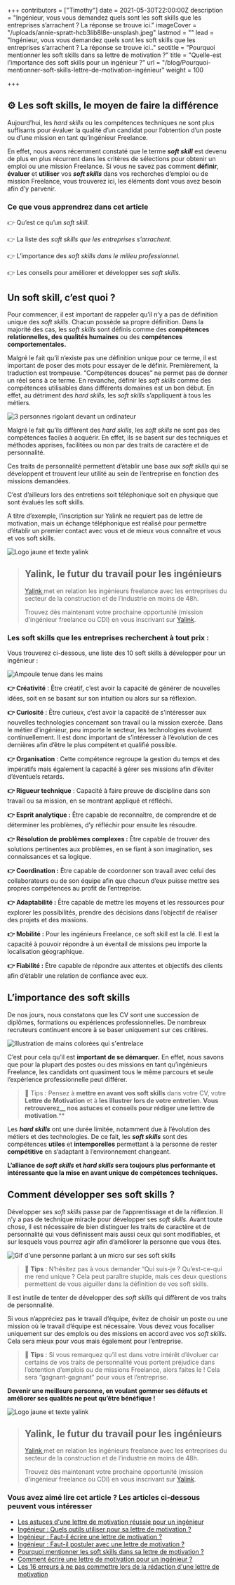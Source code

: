 +++
contributors = ["Timothy"]
date = 2021-05-30T22:00:00Z
description = "Ingénieur, vous vous demandez quels sont les soft skills que les entreprises s’arrachent ? La réponse se trouve ici."
imageCover = "/uploads/annie-spratt-hcb3lib8l8e-unsplash.jpeg"
lastmod = ""
lead = "Ingénieur, vous vous demandez quels sont les soft skills que les entreprises s’arrachent ? La réponse se trouve ici.."
seotitle = "Pourquoi mentionner les soft skills dans sa lettre de motivation ?"
title = "Quelle-est l'importance des soft skills pour un ingénieur ?"
url = "/blog/Pourquoi-mentionner-soft-skills-lettre-de-motivation-ingénieur"
weight = 100

+++
## **⚙️ Les soft skills, le moyen de faire la différence**

Aujourd’hui, les _hard skills_ ou les compétences techniques ne sont plus suffisants pour évaluer la qualité d’un candidat pour l’obtention d’un poste ou d’une mission en tant qu’ingénieur Freelance.

En effet, nous avons récemment constaté que le terme **_soft skill_** est devenu de plus en plus récurrent dans les critères de sélections pour obtenir un emploi ou une mission Freelance. Si vous ne savez pas comment **définir**, **évaluer** et **utiliser** vos **_soft skills_** dans vos recherches d’emploi ou de mission Freelance, vous trouverez ici, les éléments dont vous avez besoin afin d’y parvenir.

### **Ce que vous apprendrez dans cet article**

👉 Qu’est ce qu’un _soft skill._

👉 La liste des _soft skills que les entreprises s’arrachent._

👉 L’importance des _soft skills dans le milieu professionnel._

👉 Les conseils pour améliorer et développer ses _soft skills._

## **Un soft skill, c’est quoi ?**

Pour commencer, il est important de rappeler qu’il n’y a pas de définition unique des _soft skills_. Chacun possède sa propre définition. Dans la majorité des cas, les _soft skills_ sont définis comme des **compétences relationnelles, des qualités humaines** ou des **compétences comportementales.**

Malgré le fait qu’il n’existe pas une définition unique pour ce terme, il est important de poser des mots pour essayer de le définir. Premièrement, la traduction est trompeuse. “Compétences douces” ne permet pas de donner un réel sens à ce terme. En revanche, définir les _soft skills_ comme des compétences utilisables dans différents domaines est un bon début. En effet, au détriment des _hard skills_, les _soft skills_ s’appliquent à tous les métiers.

![3 personnes rigolant devant un ordinateur](/uploads/priscilla-du-preez-xkkcui44im0-unsplash.jpeg "Importance des Soft skills")

Malgré le fait qu’ils diffèrent des _hard skills_, les _soft skills_ ne sont pas des compétences faciles à acquérir. En effet, ils se basent sur des techniques et méthodes apprises, facilitées ou non par des traits de caractère et de personnalité.

Ces traits de personnalité permettent d’établir une base aux _soft skills_ qui se développent et trouvent leur utilité au sein de l’entreprise en fonction des missions demandées.

C’est d’ailleurs lors des entretiens soit téléphonique soit en physique que sont évalués les soft skills.

A titre d’exemple, l’inscription sur Yalink ne requiert pas de lettre de motivation, mais un échange téléphonique est réalisé pour permettre d’établir un premier contact avec vous et de mieux vous connaître et vous et vos soft skills.

![Logo jaune et texte yalink](/uploads/logo-yalink-texte-jaune.png "Logo Yalink")

> ## Yalink, le futur du travail pour les ingénieurs
>
> [Yalink ](http://yalink.fr)met en relation les ingénieurs freelance avec les entreprises du secteur de la construction et de l’industrie en moins de 48h.
>
> Trouvez dès maintenant votre prochaine opportunité (mission d’ingénieur freelance ou CDI) en vous inscrivant sur [Yalink](http://app.yalink.fr "site yalink").

### **Les soft skills que les entreprises recherchent à tout prix :**

Vous trouverez ci-dessous, une liste des 10 soft skills à développer pour un ingénieur :

![Ampoule tenue dans les mains](/uploads/riccardo-annandale-7e2pe9wjl9m-unsplash-1.jpeg "Recherche soft skills")

**👉 Créativité** : Être créatif, c’est avoir la capacité de générer de nouvelles idées, soit en se basant sur son intuition ou alors sur sa réflexion.

**👉 Curiosité** : Être curieux, c’est avoir la capacité de s’intéresser aux nouvelles technologies concernant son travail ou la mission exercée. Dans le métier d’ingénieur, peu importe le secteur, les technologies évoluent continuellement. Il est donc important de s’intéresser à l’évolution de ces dernières afin d’être le plus compétent et qualifié possible.

**👉 Organisation** : Cette compétence regroupe la gestion du temps et des impératifs mais également la capacité à gérer ses missions afin d’éviter d’éventuels retards.

**👉 Rigueur technique** : Capacité à faire preuve de discipline dans son travail ou sa mission, en se montrant appliqué et réfléchi.

**👉 Esprit analytique :** Être capable de reconnaître, de comprendre et de déterminer les problèmes, d’y réfléchir pour ensuite les résoudre.

**👉 Résolution de problèmes complexes :** Être capable de trouver des solutions pertinentes aux problèmes, en se fiant à son imagination, ses connaissances et sa logique.

**👉 Coordination :** Être capable de coordonner son travail avec celui des collaborateurs ou de son équipe afin que chacun d’eux puisse mettre ses propres compétences au profit de l’entreprise.

**👉 Adaptabilité :** Être capable de mettre les moyens et les ressources pour explorer les possibilités, prendre des décisions dans l’objectif de réaliser des projets et des missions.

**👉 Mobilité :** Pour les ingénieurs Freelance, ce soft skill est la clé. Il est la capacité à pouvoir répondre à un éventail de missions peu importe la localisation géographique.

**👉 Fiabilité :** Être capable de répondre aux attentes et objectifs des clients afin d’établir une relation de confiance avec eux.

## **L’importance des soft skills**

De nos jours, nous constatons que les CV sont une succession de diplômes, formations ou expériences professionnelles. De nombreux recruteurs continuent encore à se baser uniquement sur ces critères.

![Illustration de mains colorées qui s'entrelace](/uploads/tim-mossholder-bo3shp58c3g-unsplash.jpeg "Soft skills dons")

C’est pour cela qu’il est **important de se démarquer.** En effet, nous savons que pour la plupart des postes ou des missions en tant qu’ingénieurs Freelance, les candidats ont quasiment tous le même parcours et seule l’expérience professionnelle peut différer.

> 🚀 Tips : Pensez à **mettre en avant vos soft skills** dans votre CV, votre **Lettre de Motivation** et à **les illustrer lors de votre entretien. Vous retrouverez__ nos astuces et conseils pour rédiger une lettre de motivation**.**

Les **_hard skills_** ont une durée limitée, notamment due à l’évolution des métiers et des technologies. De ce fait, les **_soft skills_** sont des compétences **utiles** et **intemporelles** permettant à la personne de rester **compétitive** en s’adaptant à l’environnement changeant.

**L’alliance de _soft skills_ et _hard skills_ sera toujours plus performante et intéressante que la mise en avant unique de compétences techniques.**

## **Comment développer ses soft skills ?**

Développer ses _soft skills_ passe par de l’apprentissage et de la réflexion. Il n’y a pas de technique miracle pour développer ses _soft skills_. Avant toute chose, il est nécessaire de bien distinguer les traits de caractère et de personnalité qui vous définissent mais aussi ceux qui sont modifiables, et sur lesquels vous pourrez agir afin d’améliorer la personne que vous êtes.

![Gif d'une personne parlant à un micro sur ses soft skills](/uploads/tenor.gif "Comment améliorer ses soft skills")

> 🚀 **Tips** : N’hésitez pas à vous demander “Qui suis-je ? Qu’est-ce-qui me rend unique ? Cela peut paraître stupide, mais ces deux questions permettent de vous aiguiller dans la définition de vos soft skills.

Il est inutile de tenter de développer des _soft skills_ qui diffèrent de vos traits de personnalité.

Si vous n’appréciez pas le travail d’équipe, évitez de choisir un poste ou une mission où le travail d’équipe est nécessaire. Vous devez vous focaliser uniquement sur des emplois ou des missions en accord avec vos _soft skills_. Cela sera mieux pour vous mais également pour l’entreprise.

> 🚀 **Tips** : Si vous remarquez qu’il est dans votre intérêt d’évoluer car certains de vos traits de personnalité vous portent préjudice dans l’obtention d’emplois ou de missions Freelance, alors faites le ! Cela sera “gagnant-gagnant" pour vous et l’entreprise.

**Devenir une meilleure personne, en voulant gommer ses défauts et améliorer ses qualités ne peut qu’être bénéfique !**

![Logo jaune et texte yalink](/uploads/logo-yalink-texte-jaune.png "Logo Yalink")

> ## Yalink, le futur du travail pour les ingénieurs
>
> [Yalink ](http://yalink.fr)met en relation les ingénieurs freelance avec les entreprises du secteur de la construction et de l’industrie en moins de 48h.
>
> Trouvez dès maintenant votre prochaine opportunité (mission d’ingénieur freelance ou CDI) en vous inscrivant sur [Yalink](http://app.yalink.fr "site yalink").

### Vous avez aimé lire cet article ? Les articles ci-dessous peuvent vous intéresser

* [Les astuces d'une lettre de motivation réussie pour un ingénieur](https://ressources.yalink.fr/blog/ing%C3%A9nieur-astuce-lettre-motivation/ "Quelle est la meilleure méthode pour réussir sa lettre de motivation ?")
* [Ingénieur : Quels outils utiliser pour sa lettre de motivation ?](https://ressources.yalink.fr/blog/logiciels-lettre-motivation-ing%C3%A9nieur/ "Les outils pour rédiger sa lettre de motivation d'ingénieur")
* [Ingénieur : Faut-il écrire une lettre de motivation ?](https://ressources.yalink.fr/blog/r%C3%A9daction-lettre-motivation-ing%C3%A9nieur/ "Faut-il écrire une lettre de motivation en tant qu'ingénieur ?")
* [Ingénieur : Faut-il postuler avec une lettre de motivation ?](https://ressources.yalink.fr/blog/lettre-motivation-ing%C3%A9nieur-candidature/ "Faut-il postuler avec une lettre de motivation ?")
* [Pourquoi mentionner les soft skills dans sa lettre de motivation ?](https://ressources.yalink.fr/blog/pourquoi-mentionner-soft-skills-lettre-de-motivation-ing%C3%A9nieur/ "L'importance des soft skills")
* [Comment écrire une lettre de motivation pour un ingénieur ?](https://ressources.yalink.fr/blog/comment-rediger-lettre-motivation-freelance-ingenieur/ "Comment écrire une lettre de motivation ?")
* [Les 16 erreurs à ne pas commettre lors de la rédaction d'une lettre de motivation](https://ressources.yalink.fr/blog/16-erreurs-lettre-de-motivation-ing%C3%A9nieur/ "16 erreurs à ne pas reproduire lors de la rédaction de votre lettre de motivation")